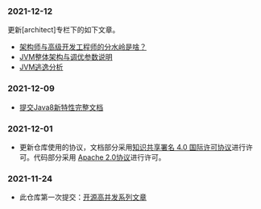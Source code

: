 ### 2021-12-12

更新[architect]专栏下的如下文章。  
* [架构师与高级开发工程师的分水岭是啥？](docs/architect/view/001.架构师与高级开发工程师的分水岭是啥？.md)
* [JVM整体架构与调优参数说明](docs/architect/view/002.JVM整体架构与调优参数说明.md)
* [JVM逃逸分析](docs/architect/view/003.逃逸分析.md)

### 2021-12-09

* [提交Java8新特性完整文档](docs/java8/view/Java8新特性.md)

### 2021-12-01

* 更新仓库使用的协议，文档部分采用[知识共享署名 4.0 国际许可协议](http://creativecommons.org/licenses/by/4.0/)进行许可。代码部分采用 [Apache 2.0协议](https://www.apache.org/licenses/LICENSE-2.0)进行许可。


### 2021-11-24

* 此仓库第一次提交：[开源高并发系列文章](https://github.com/sunshinelyz/binghe)
